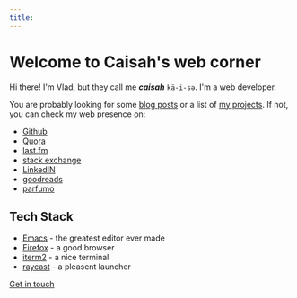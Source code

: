 ```yaml
---
title:
---
```


# Welcome to Caisah's web corner

Hi there! I'm Vlad, but they call me ***caisah*** `kä-i-sə`. I'm a web developer.

You are probably looking for some [blog posts](/blog) or a list of [my projects](/projects). If not, you can check my web presence on:

- [Github](https://github.com/caisah)
- [Quora](https://www.quora.com/profile/Ca-Isah)
- [last.fm](https://www.last.fm/user/NumarulTrei)
- [stack exchange](https://stackexchange.com/users/271694/caisah)
- [LinkedIN](https://www.linkedin.com/in/vpiersec/)
- [goodreads](https://www.goodreads.com/user/show/11475953-caisah)
- [parfumo](https://www.parfumo.com/Users/Caisah)


## Tech Stack

- [Emacs](https://www.gnu.org/software/emacs/) - the greatest editor ever made
- [Firefox](https://www.mozilla.org/en-US/firefox/new/) - a good browser
- [iterm2](https://iterm2.com/) - a nice terminal
- [raycast](https://www.raycast.com/) - a pleasent launcher


[Get in touch](/contact)




